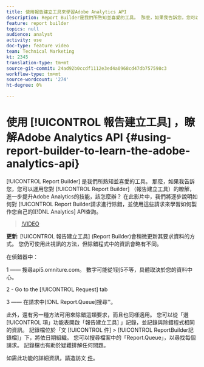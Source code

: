 ```yaml
---
title: 使用報告建立工具來學習Adobe Analytics API
description: Report Builder是我們所熟知並喜愛的工具。 那麼，如果我告訴您，您可以運用您對報告建立工具的瞭解，進一步提升Adobe Analytics的技能，該怎麼辦？ 在此影片中，我們將逐步說明如何對報告建立工具請求進行除錯，並使用這些請求來學習如何製作您自己的Analytics API查詢。
feature: report builder
topics: null
audience: analyst
activity: use
doc-type: feature video
team: Technical Marketing
kt: 2345
translation-type: tm+mt
source-git-commit: 24ad92b0ccdf1112e3ed4a0968cd47db757598c3
workflow-type: tm+mt
source-wordcount: '274'
ht-degree: 0%

---
```



# 使用 [!UICONTROL 報告建立工具] ，瞭解Adobe Analytics API {#using-report-builder-to-learn-the-adobe-analytics-api}

[!UICONTROL Report Builder] 是我們所熟知並喜愛的工具。 那麼，如果我告訴您，您可以運用您對 [!UICONTROL Report Builder] （報告建立工具）的瞭解，進一步提升Adobe Analytics的技能，該怎麼辦？ 在此影片中，我們將逐步說明如何對 [!UICONTROL Report Builder請求進行除錯，並使用這些請求來學習如何製作您自己的][!DNL Analytics] API查詢。

>[!VIDEO](https://video.tv.adobe.com/v/25442/?quality=12)

**更新**: [!UICONTROL 報告建立工具] (Report Builder)會稍微更新其要求資料的方式。 您仍可使用此視訊的方法，但除錯程式中的資訊會略有不同。

在偵錯器中：

1 —— 搜尋api5.omniture.com。 數字可能從1到5不等，具體取決於您的資料中心。

2 - Go to the [!UICONTROL Request] tab

3 —— 在請求中[!DNL Report.Queue]搜尋&#39;&#39;。

此外，還有另一種方法可用來除錯這類要求，而且也同樣適用。 您可以從「選 [!UICONTROL 項」功能表開啟「報告建立工具] 」記錄，並記錄與除錯程式相同的資訊。 記錄檔位於「文 [!UICONTROL 件] > [!UICONTROL ReportBuilder記錄檔]」下，將依日期組織。 您可以搜尋檔案中的「Report.Queue」，以尋找每個請求。 記錄檔也有助於疑難排解任何問題。

如需此功能的詳細資訊，請造訪文 [件](https://www.adobe.io/)。

